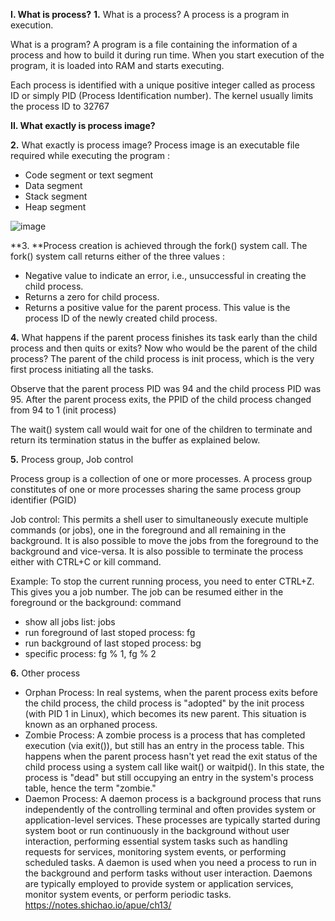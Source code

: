 **I. What is process?**
**1.** What is a process? A process is a program in execution.

What is a program? A program is a file containing the information of a process and how to build it during run time. When you start execution of the program, it is loaded into RAM and starts executing.

Each process is identified with a unique positive integer called as process ID or simply PID (Process Identification number). The kernel usually limits the process ID to 32767

**II. What exactly is process image?**

**2.** What exactly is process image? Process image is an executable file required while executing the program :
- Code segment or text segment
- Data segment
- Stack segment
- Heap segment

![image](https://github.com/user-attachments/assets/931a48e1-5513-4d0b-8bc3-cee18c90c448)


**3. **Process creation is achieved through the fork() system call. The fork() system call returns either of the three values :
- Negative value to indicate an error, i.e., unsuccessful in creating the child process.
- Returns a zero for child process.
- Returns a positive value for the parent process. This value is the process ID of the newly created child process.

**4.** What happens if the parent process finishes its task early than the child process and then quits or exits? Now who would be the parent of the child process? The parent of the child process is init process, which is the very first process initiating all the tasks.

Observe that the parent process PID was 94 and the child process PID was 95. After the parent process exits, the PPID of the child process changed from 94 to 1 (init process)

The wait() system call would wait for one of the children to terminate and return its termination status in the buffer as explained below.

**5.** Process group, Job control

Process group is a collection of one or more processes. A process group constitutes of one or more processes sharing the same process group identifier (PGID)

Job control: This permits a shell user to simultaneously execute multiple commands (or jobs), one in the foreground and all remaining in the background. It is also possible to move the jobs from the foreground to the background and vice-versa.
It is also possible to terminate the process either with CTRL+C or kill command. 

Example: To stop the current running process, you need to enter CTRL+Z. This gives you a job number. The job can be resumed either in the foreground or the background: command

- show all jobs list: jobs
- run foreground of last stoped process: fg
- run background of last stoped process: bg
- specific process: fg % 1, fg % 2

**6.** Other process

- Orphan Process: In real systems, when the parent process exits before the child process, the child process is "adopted" by the init process (with PID 1 in Linux), which becomes its new parent. This situation is known as an orphaned process.
- Zombie Process: A zombie process is a process that has completed execution (via exit()), but still has an entry in the process table. This happens when the parent process hasn't yet read the exit status of the child process using a system call like wait() or waitpid(). In this state, the process is "dead" but still occupying an entry in the system's process table, hence the term "zombie."
- Daemon Process: A daemon process is a background process that runs independently of the controlling terminal and often provides system or application-level services. These processes are typically started during system boot or run continuously in the background without user interaction, performing essential system tasks such as handling requests for services, monitoring system events, or performing scheduled tasks. A daemon is used when you need a process to run in the background and perform tasks without user interaction. Daemons are typically employed to provide system or application services, monitor system events, or perform periodic tasks. https://notes.shichao.io/apue/ch13/
